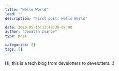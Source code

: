 ```yaml
---
title: "Hello World"
lead: ""
description: "First post: Hello World"

date: 2020-05-16T13:48:39-07:00
author: "Jonatan Ivanov"
type: post

categories: []
tags: []
---
```


Hi, this is a tech blog from develotters to develotters. :)
